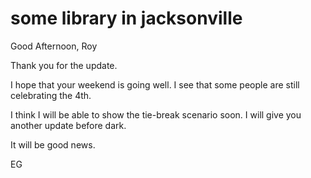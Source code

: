 # some library in jacksonville

Good Afternoon, Roy

Thank you for the update.

I hope that your weekend is going well.  I see that some people are still celebrating the 4th.

I think I will be able to show the tie-break scenario soon.  I will give you another update before dark.

It will be good news.

EG